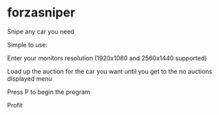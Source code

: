 # forzasniper
Snipe any car you need

Simple to use:

Enter your monitors resolution (1920x1080 and 2560x1440 supported)

Load up the auction for the car you want until you get to the no auctions displayed menu

Press P to begin the program

Profit
